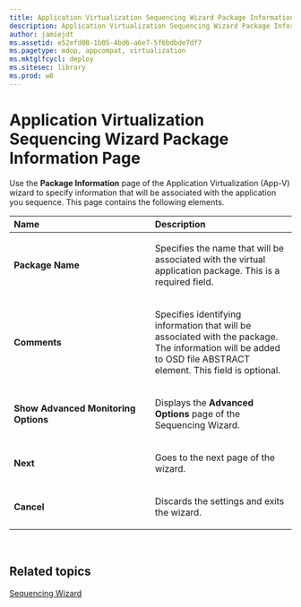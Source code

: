 ```yaml
---
title: Application Virtualization Sequencing Wizard Package Information Page
description: Application Virtualization Sequencing Wizard Package Information Page
author: jamiejdt
ms.assetid: e52efd08-1b05-4bd6-a6e7-5f6bdbde7df7
ms.pagetype: mdop, appcompat, virtualization
ms.mktglfcycl: deploy
ms.sitesec: library
ms.prod: w8
---
```



# Application Virtualization Sequencing Wizard Package Information Page


Use the **Package Information** page of the Application Virtualization (App-V) wizard to specify information that will be associated with the application you sequence. This page contains the following elements.

<table>
<colgroup>
<col width="50%" />
<col width="50%" />
</colgroup>
<thead>
<tr class="header">
<th align="left">Name</th>
<th align="left">Description</th>
</tr>
</thead>
<tbody>
<tr class="odd">
<td align="left"><p><strong>Package Name</strong></p></td>
<td align="left"><p>Specifies the name that will be associated with the virtual application package. This is a required field.</p></td>
</tr>
<tr class="even">
<td align="left"><p><strong>Comments</strong></p></td>
<td align="left"><p>Specifies identifying information that will be associated with the package. The information will be added to OSD file ABSTRACT element. This field is optional.</p></td>
</tr>
<tr class="odd">
<td align="left"><p><strong>Show Advanced Monitoring Options</strong></p></td>
<td align="left"><p>Displays the <strong>Advanced Options</strong> page of the Sequencing Wizard.</p></td>
</tr>
<tr class="even">
<td align="left"><p><strong>Next</strong></p></td>
<td align="left"><p>Goes to the next page of the wizard.</p></td>
</tr>
<tr class="odd">
<td align="left"><p><strong>Cancel</strong></p></td>
<td align="left"><p>Discards the settings and exits the wizard.</p></td>
</tr>
</tbody>
</table>

 

## Related topics


[Sequencing Wizard](sequencing-wizard.md)

 

 





